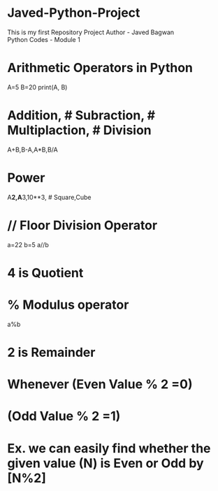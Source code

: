 # Javed-Python-Project
This is my first Repository Project
Author - Javed Bagwan
<br>
Python Codes - Module 1
# Arithmetic Operators in Python
A=5
B=20
print(A, B)

# Addition, # Subraction, # Multiplaction, # Division
A+B,B-A,A*B,B/A

# Power
A**2,A**3,10**3, # Square,Cube

# // Floor Division Operator
a=22
b=5
a//b
# 4 is Quotient

# % Modulus operator
a%b
# 2 is Remainder

# Whenever (Even Value % 2 =0)
# (Odd Value % 2 =1)
# Ex. we can easily find whether the given value (N) is Even or Odd by [N%2]



